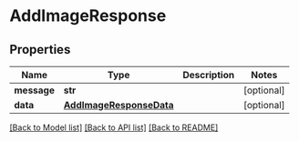 # AddImageResponse

## Properties
Name | Type | Description | Notes
------------ | ------------- | ------------- | -------------
**message** | **str** |  | [optional] 
**data** | [**AddImageResponseData**](AddImageResponseData.md) |  | [optional] 

[[Back to Model list]](../README.md#documentation-for-models) [[Back to API list]](../README.md#documentation-for-api-endpoints) [[Back to README]](../README.md)


